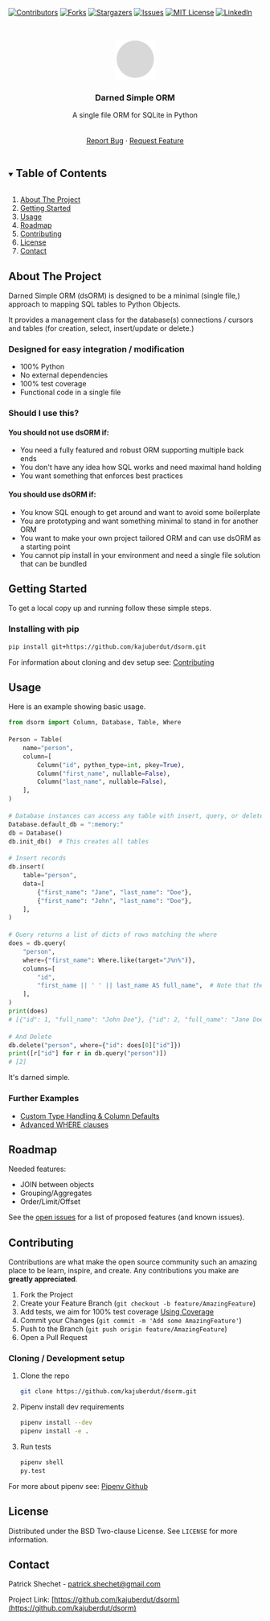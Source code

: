 <!--
*** Thanks for checking out the Best-README-Template. If you have a suggestion
*** that would make this better, please fork the repo and create a pull request
*** or simply open an issue with the tag "enhancement".
*** Thanks again! Now go create something AMAZING! :D
***
***
***
*** To avoid retyping too much info. Do a search and replace for the following:
*** kajuberdut, dsORM, twitter_handle, patrick.shechet@gmail.com, Darned Simple ORM, A single file ORM for SQLite in Python
-->



<!-- PROJECT SHIELDS -->
<!--
*** I'm using markdown "reference style" links for readability.
*** Reference links are enclosed in brackets [ ] instead of parentheses ( ).
*** See the bottom of this document for the declaration of the reference variables
*** for contributors-url, forks-url, etc. This is an optional, concise syntax you may use.
*** https://www.markdownguide.org/basic-syntax/#reference-style-links
-->
[![Contributors][contributors-shield]][contributors-url]
[![Forks][forks-shield]][forks-url]
[![Stargazers][stars-shield]][stars-url]
[![Issues][issues-shield]][issues-url]
[![MIT License][license-shield]][license-url]
[![LinkedIn][linkedin-shield]][linkedin-url]



<!-- PROJECT LOGO -->
<br />
<p align="center">
  <a href="https://github.com/kajuberdut/dsorm">
    <img src="images/logo.png" alt="Logo" width="80" height="80">
  </a>

  <h3 align="center">Darned Simple ORM</h3>

  <p align="center">
    A single file ORM for SQLite in Python
    <br />
    <!-- <a href="https://github.com/kajuberdut/dsorm"><strong>Explore the docs »</strong></a> -->
    <br />
    <br />
    <!-- <a href="https://github.com/kajuberdut/dsorm">View Demo</a> -->
    <!-- · -->
    <a href="https://github.com/kajuberdut/dsorm/issues">Report Bug</a>
    ·
    <a href="https://github.com/kajuberdut/dsorm/issues">Request Feature</a>
  </p>
</p>



<!-- TABLE OF CONTENTS -->
<details open="open">
  <summary><h2 style="display: inline-block">Table of Contents</h2></summary>
  <ol>
    <li>
      <a href="#about-the-project">About The Project</a>
    </li>
    <li>
      <a href="#getting-started">Getting Started</a>
    </li>
    <li><a href="#usage">Usage</a></li>
    <li><a href="#roadmap">Roadmap</a></li>
    <li><a href="#contributing">Contributing</a></li>
    <li><a href="#license">License</a></li>
    <li><a href="#contact">Contact</a></li>
  </ol>
</details>



<!-- ABOUT THE PROJECT -->
## About The Project

Darned Simple ORM (dsORM) is designed to be a minimal (single file,) approach to mapping SQL tables to Python Objects.

It provides a management class for the database(s) connections / cursors and tables (for creation, select, insert/update or delete.)


### Designed for easy integration / modification

* 100% Python 
* No external dependencies
* 100% test coverage
* Functional code in a single file

### Should I use this?
#### You should **not** use dsORM if:
* You need a fully featured and robust ORM supporting multiple back ends
* You don't have any idea how SQL works and need maximal hand holding
* You want something that enforces best practices

#### You should use dsORM if:
* You know SQL enough to get around and want to avoid some boilerplate
* You are prototyping and want something minimal to stand in for another ORM
* You want to make your own project tailored ORM and can use dsORM as a starting point
* You cannot pip install in your environment and need a single file solution that can be bundled

<!-- GETTING STARTED -->
## Getting Started

To get a local copy up and running follow these simple steps.

### Installing with pip

  ```sh
  pip install git+https://github.com/kajuberdut/dsorm.git
  ```

For information about cloning and dev setup see: [Contributing](#Contributing)


<!-- USAGE EXAMPLES -->
## Usage
Here is an example showing basic usage.

```python
from dsorm import Column, Database, Table, Where

Person = Table(
    name="person",
    column=[
        Column("id", python_type=int, pkey=True),
        Column("first_name", nullable=False),
        Column("last_name", nullable=False),
    ],
)

# Database instances can access any table with insert, query, or delete.
Database.default_db = ":memory:"
db = Database()
db.init_db()  # This creates all tables

# Insert records
db.insert(
    table="person",
    data=[
        {"first_name": "Jane", "last_name": "Doe"},
        {"first_name": "John", "last_name": "Doe"},
    ],
)

# Query returns a list of dicts of rows matching the where
does = db.query(
    "person",
    where={"first_name": Where.like(target="J%n%")},
    columns=[
        "id",
        "first_name || ' ' || last_name AS full_name",  # Note that the columns can be sql
    ],
)
print(does)
# [{"id": 1, "full_name": "John Doe"}, {"id": 2, "full_name": "Jane Doe"}]

# And Delete
db.delete("person", where={"id": does[0]["id"]})
print([r["id"] for r in db.query("person")])
# [2]
```

It's darned simple.

### Further Examples
* [Custom Type Handling & Column Defaults](https://github.com/kajuberdut/dsorm/blob/main/examples/CustomTypeHandlerAndDefault.py)
* [Advanced WHERE clauses](https://github.com/kajuberdut/dsorm/blob/main/examples/AdvancedWhere.py)


<!-- ROADMAP -->
## Roadmap

Needed features:
* JOIN between objects
* Grouping/Aggregates
* Order/Limit/Offset

See the [open issues](https://github.com/kajuberdut/dsorm/issues) for a list of proposed features (and known issues).



<!-- CONTRIBUTING -->
## Contributing

Contributions are what make the open source community such an amazing place to be learn, inspire, and create. Any contributions you make are **greatly appreciated**.

1. Fork the Project
2. Create your Feature Branch (`git checkout -b feature/AmazingFeature`)
3. Add tests, we aim for 100% test coverage [Using Coverage](https://coverage.readthedocs.io/en/coverage-5.3.1/#using-coverage-py)
4. Commit your Changes (`git commit -m 'Add some AmazingFeature'`)
5. Push to the Branch (`git push origin feature/AmazingFeature`)
6. Open a Pull Request

### Cloning / Development setup
1. Clone the repo
    ```sh
    git clone https://github.com/kajuberdut/dsorm.git
    ```
2. Pipenv install dev requirements
    ```sh
    pipenv install --dev
    pipenv install -e .
    ```
3. Run tests
    ```sh
    pipenv shell
    py.test
    ```
  For more about pipenv see: [Pipenv Github](https://github.com/pypa/pipenv)



<!-- LICENSE -->
## License

Distributed under the BSD Two-clause License. See `LICENSE` for more information.



<!-- CONTACT -->
## Contact

Patrick Shechet - patrick.shechet@gmail.com

Project Link: [https://github.com/kajuberdut/dsorm](https://github.com/kajuberdut/dsorm)




<!-- MARKDOWN LINKS & IMAGES -->
<!-- https://www.markdownguide.org/basic-syntax/#reference-style-links -->
[contributors-shield]: https://img.shields.io/github/contributors/kajuberdut/dsorm.svg?style=for-the-badge
[contributors-url]: https://github.com/kajuberdut/dsorm/graphs/contributors
[forks-shield]: https://img.shields.io/github/forks/kajuberdut/dsorm.svg?style=for-the-badge
[forks-url]: https://github.com/kajuberdut/dsorm/network/members
[stars-shield]: https://img.shields.io/github/stars/kajuberdut/dsorm.svg?style=for-the-badge
[stars-url]: https://github.com/kajuberdut/dsorm/stargazers
[issues-shield]: https://img.shields.io/github/issues/kajuberdut/dsorm.svg?style=for-the-badge
[issues-url]: https://github.com/kajuberdut/dsorm/issues
[license-shield]: https://img.shields.io/badge/License-BSD%202--Clause-orange.svg?style=for-the-badge
[license-url]: https://github.com/kajuberdut/dsorm/blob/main/LICENSE
[linkedin-shield]: https://img.shields.io/badge/-LinkedIn-black.svg?style=for-the-badge&logo=linkedin&colorB=555
[linkedin-url]: https://www.linkedin.com/in/patrick-shechet
